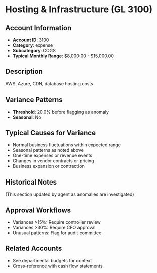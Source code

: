 # Hosting & Infrastructure (GL 3100)

## Account Information
- **Account ID**: 3100
- **Category**: expense
- **Subcategory**: COGS
- **Typical Monthly Range**: $8,000.00 - $15,000.00

## Description
AWS, Azure, CDN, database hosting costs

## Variance Patterns
- **Threshold**: 20.0% before flagging as anomaly
- **Seasonal**: No


## Typical Causes for Variance
- Normal business fluctuations within expected range
- Seasonal patterns as noted above
- One-time expenses or revenue events
- Changes in vendor contracts or pricing
- Business expansion or contraction

## Historical Notes
(This section updated by agent as anomalies are investigated)

## Approval Workflows
- Variances >15%: Require controller review
- Variances >30%: Require CFO approval
- Unusual patterns: Flag for audit committee

## Related Accounts
- See departmental budgets for context
- Cross-reference with cash flow statements
